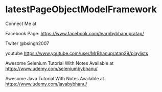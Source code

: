 # latestPageObjectModelFramework

Connect Me at

Facebook Page: https://www.facebook.com/learnbybhanupratap/

Twiter @bsingh2007

youtube https://www.youtube.com/user/MrBhanupratap29/playlists

Awesome Selenium Tutorial With Notes Available at https://www.udemy.com/seleniumbybhanu/

Awesome Java Tutorial With Notes Available at https://www.udemy.com/javabybhanu/
